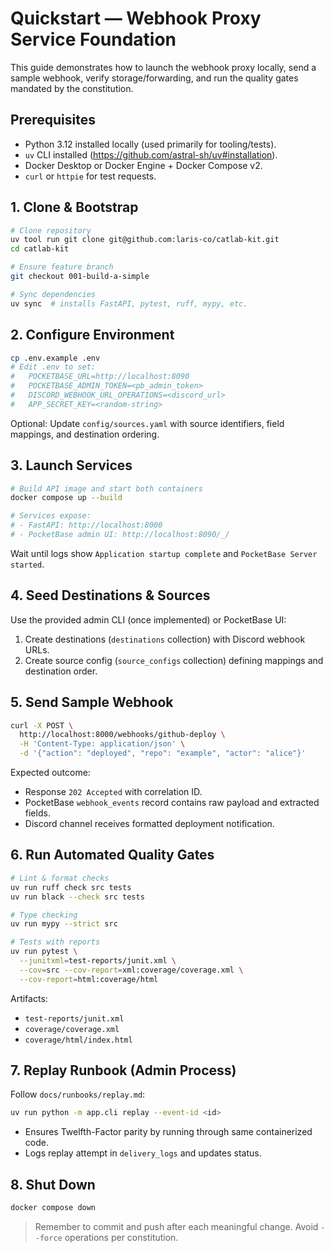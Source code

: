 # Quickstart — Webhook Proxy Service Foundation

This guide demonstrates how to launch the webhook proxy locally, send a sample webhook, verify storage/forwarding, and run the quality gates mandated by the constitution.

## Prerequisites
- Python 3.12 installed locally (used primarily for tooling/tests).
- `uv` CLI installed (https://github.com/astral-sh/uv#installation).
- Docker Desktop or Docker Engine + Docker Compose v2.
- `curl` or `httpie` for test requests.

## 1. Clone & Bootstrap
```bash
# Clone repository
uv tool run git clone git@github.com:laris-co/catlab-kit.git
cd catlab-kit

# Ensure feature branch
git checkout 001-build-a-simple

# Sync dependencies
uv sync  # installs FastAPI, pytest, ruff, mypy, etc.
```

## 2. Configure Environment
```bash
cp .env.example .env
# Edit .env to set:
#   POCKETBASE_URL=http://localhost:8090
#   POCKETBASE_ADMIN_TOKEN=<pb_admin_token>
#   DISCORD_WEBHOOK_URL_OPERATIONS=<discord_url>
#   APP_SECRET_KEY=<random-string>
```

Optional: Update `config/sources.yaml` with source identifiers, field mappings, and destination ordering.

## 3. Launch Services
```bash
# Build API image and start both containers
docker compose up --build

# Services expose:
# - FastAPI: http://localhost:8000
# - PocketBase admin UI: http://localhost:8090/_/
```

Wait until logs show `Application startup complete` and `PocketBase Server started`.

## 4. Seed Destinations & Sources
Use the provided admin CLI (once implemented) or PocketBase UI:
1. Create destinations (`destinations` collection) with Discord webhook URLs.
2. Create source config (`source_configs` collection) defining mappings and destination order.

## 5. Send Sample Webhook
```bash
curl -X POST \
  http://localhost:8000/webhooks/github-deploy \
  -H 'Content-Type: application/json' \
  -d '{"action": "deployed", "repo": "example", "actor": "alice"}'
```

Expected outcome:
- Response `202 Accepted` with correlation ID.
- PocketBase `webhook_events` record contains raw payload and extracted fields.
- Discord channel receives formatted deployment notification.

## 6. Run Automated Quality Gates
```bash
# Lint & format checks
uv run ruff check src tests
uv run black --check src tests

# Type checking
uv run mypy --strict src

# Tests with reports
uv run pytest \
  --junitxml=test-reports/junit.xml \
  --cov=src --cov-report=xml:coverage/coverage.xml \
  --cov-report=html:coverage/html
```

Artifacts:
- `test-reports/junit.xml`
- `coverage/coverage.xml`
- `coverage/html/index.html`

## 7. Replay Runbook (Admin Process)
Follow `docs/runbooks/replay.md`:
```bash
uv run python -m app.cli replay --event-id <id>
```
- Ensures Twelfth-Factor parity by running through same containerized code.
- Logs replay attempt in `delivery_logs` and updates status.

## 8. Shut Down
```bash
docker compose down
```

> Remember to commit and push after each meaningful change. Avoid `--force` operations per constitution.
